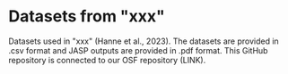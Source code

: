 # Datasets from  "xxx"

Datasets used in "xxx" (Hanne et al., 2023). The datasets are provided in .csv format and JASP outputs are provided in .pdf format. This GitHub repository is connected to our OSF repository (LINK).
